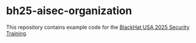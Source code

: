 # bh25-aisec-organization

This repository contains example code for the [BlackHat USA 2025 Security Training](https://github.com/lmrs2/bh25-aisec).

